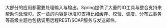 大部分的应用都需要处理输入与输出。Spring提供了大量的IO工具与整合支持来帮助你处理IO。这一章的内容是标准IO支持比如缓存、校验、调度、分布式事务等高级主题也包括调用远程REST/SOAP服务与发送邮件。